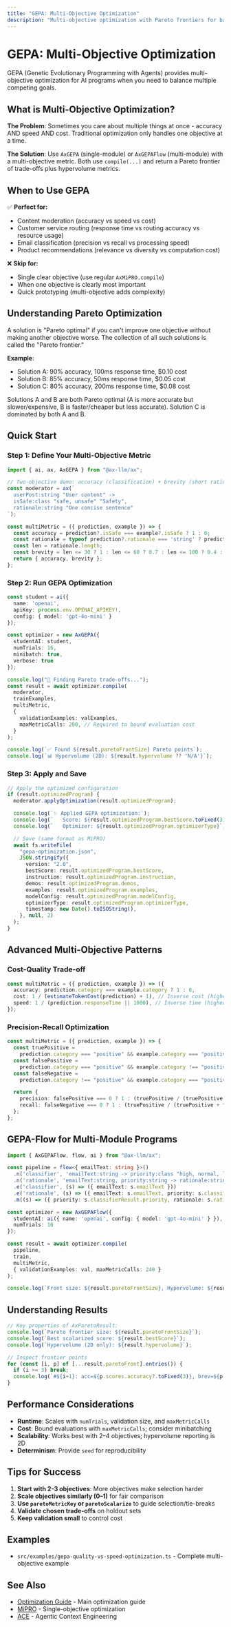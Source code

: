 ```yaml
---
title: "GEPA: Multi-Objective Optimization"
description: "Multi-objective optimization with Pareto frontiers for balancing competing goals"
---
```


# GEPA: Multi-Objective Optimization

GEPA (Genetic Evolutionary Programming with Agents) provides multi-objective optimization for AI programs when you need to balance multiple competing goals.

## What is Multi-Objective Optimization?

**The Problem**: Sometimes you care about multiple things at once - accuracy AND speed AND cost. Traditional optimization only handles one objective at a time.

**The Solution**: Use `AxGEPA` (single-module) or `AxGEPAFlow` (multi-module) with a multi-objective metric. Both use `compile(...)` and return a Pareto frontier of trade-offs plus hypervolume metrics.

## When to Use GEPA

✅ **Perfect for:**

- Content moderation (accuracy vs speed vs cost)
- Customer service routing (response time vs routing accuracy vs resource usage)
- Email classification (precision vs recall vs processing speed)
- Product recommendations (relevance vs diversity vs computation cost)

❌ **Skip for:**

- Single clear objective (use regular `AxMiPRO.compile`)
- When one objective is clearly most important
- Quick prototyping (multi-objective adds complexity)

## Understanding Pareto Optimization

A solution is "Pareto optimal" if you can't improve one objective without making another objective worse. The collection of all such solutions is called the "Pareto frontier."

**Example**:

- Solution A: 90% accuracy, 100ms response time, $0.10 cost
- Solution B: 85% accuracy, 50ms response time, $0.05 cost
- Solution C: 80% accuracy, 200ms response time, $0.08 cost

Solutions A and B are both Pareto optimal (A is more accurate but slower/expensive, B is faster/cheaper but less accurate). Solution C is dominated by both A and B.

## Quick Start

### Step 1: Define Your Multi-Objective Metric

```typescript
import { ai, ax, AxGEPA } from "@ax-llm/ax";

// Two-objective demo: accuracy (classification) + brevity (short rationale)
const moderator = ax(`
  userPost:string "User content" ->
  isSafe:class "safe, unsafe" "Safety",
  rationale:string "One concise sentence"
`);

const multiMetric = ({ prediction, example }) => {
  const accuracy = prediction?.isSafe === example?.isSafe ? 1 : 0;
  const rationale = typeof prediction?.rationale === 'string' ? prediction.rationale : '';
  const len = rationale.length;
  const brevity = len <= 30 ? 1 : len <= 60 ? 0.7 : len <= 100 ? 0.4 : 0.1;
  return { accuracy, brevity };
};
```

### Step 2: Run GEPA Optimization

```typescript
const student = ai({
  name: 'openai',
  apiKey: process.env.OPENAI_APIKEY!,
  config: { model: 'gpt-4o-mini' }
});

const optimizer = new AxGEPA({
  studentAI: student,
  numTrials: 16,
  minibatch: true,
  verbose: true
});

console.log("🔄 Finding Pareto trade-offs...");
const result = await optimizer.compile(
  moderator,
  trainExamples,
  multiMetric,
  {
    validationExamples: valExamples,
    maxMetricCalls: 200, // Required to bound evaluation cost
  }
);

console.log(`✅ Found ${result.paretoFrontSize} Pareto points`);
console.log(`📊 Hypervolume (2D): ${result.hypervolume ?? 'N/A'}`);
```

### Step 3: Apply and Save

```typescript
// Apply the optimized configuration
if (result.optimizedProgram) {
  moderator.applyOptimization(result.optimizedProgram);

  console.log(`✨ Applied GEPA optimization:`);
  console.log(`   Score: ${result.optimizedProgram.bestScore.toFixed(3)}`);
  console.log(`   Optimizer: ${result.optimizedProgram.optimizerType}`); // "GEPA"

  // Save (same format as MiPRO)
  await fs.writeFile(
    "gepa-optimization.json",
    JSON.stringify({
      version: "2.0",
      bestScore: result.optimizedProgram.bestScore,
      instruction: result.optimizedProgram.instruction,
      demos: result.optimizedProgram.demos,
      examples: result.optimizedProgram.examples,
      modelConfig: result.optimizedProgram.modelConfig,
      optimizerType: result.optimizedProgram.optimizerType,
      timestamp: new Date().toISOString(),
    }, null, 2)
  );
}
```

## Advanced Multi-Objective Patterns

### Cost-Quality Trade-off

```typescript
const multiMetric = ({ prediction, example }) => ({
  accuracy: prediction.category === example.category ? 1 : 0,
  cost: 1 / (estimateTokenCost(prediction) + 1), // Inverse cost (higher = cheaper)
  speed: 1 / (prediction.responseTime || 1000), // Inverse time (higher = faster)
});
```

### Precision-Recall Optimization

```typescript
const multiMetric = ({ prediction, example }) => {
  const truePositive =
    prediction.category === "positive" && example.category === "positive" ? 1 : 0;
  const falsePositive =
    prediction.category === "positive" && example.category !== "positive" ? 1 : 0;
  const falseNegative =
    prediction.category !== "positive" && example.category === "positive" ? 1 : 0;

  return {
    precision: falsePositive === 0 ? 1 : (truePositive / (truePositive + falsePositive)),
    recall: falseNegative === 0 ? 1 : (truePositive / (truePositive + falseNegative)),
  };
};
```

## GEPA-Flow for Multi-Module Programs

```typescript
import { AxGEPAFlow, flow, ai } from "@ax-llm/ax";

const pipeline = flow<{ emailText: string }>()
  .n('classifier', 'emailText:string -> priority:class "high, normal, low"')
  .n('rationale', 'emailText:string, priority:string -> rationale:string "One concise sentence"')
  .e('classifier', (s) => ({ emailText: s.emailText }))
  .e('rationale', (s) => ({ emailText: s.emailText, priority: s.classifierResult.priority }))
  .m((s) => ({ priority: s.classifierResult.priority, rationale: s.rationaleResult.rationale }));

const optimizer = new AxGEPAFlow({
  studentAI: ai({ name: 'openai', config: { model: 'gpt-4o-mini' } }),
  numTrials: 16
});

const result = await optimizer.compile(
  pipeline,
  train,
  multiMetric,
  { validationExamples: val, maxMetricCalls: 240 }
);

console.log(`Front size: ${result.paretoFrontSize}, Hypervolume: ${result.hypervolume}`);
```

## Understanding Results

```typescript
// Key properties of AxParetoResult:
console.log(`Pareto frontier size: ${result.paretoFrontSize}`);
console.log(`Best scalarized score: ${result.bestScore}`);
console.log(`Hypervolume (2D only): ${result.hypervolume}`);

// Inspect frontier points
for (const [i, p] of [...result.paretoFront].entries()) {
  if (i >= 3) break;
  console.log(`#${i+1}: acc=${p.scores.accuracy?.toFixed(3)}, brev=${p.scores.brevity?.toFixed(3)}`);
}
```

## Performance Considerations

- **Runtime**: Scales with `numTrials`, validation size, and `maxMetricCalls`
- **Cost**: Bound evaluations with `maxMetricCalls`; consider minibatching
- **Scalability**: Works best with 2–4 objectives; hypervolume reporting is 2D
- **Determinism**: Provide `seed` for reproducibility

## Tips for Success

1. **Start with 2-3 objectives**: More objectives make selection harder
2. **Scale objectives similarly (0–1)** for fair comparison
3. **Use `paretoMetricKey` or `paretoScalarize`** to guide selection/tie-breaks
4. **Validate chosen trade-offs** on holdout sets
5. **Keep validation small** to control cost

## Examples

- `src/examples/gepa-quality-vs-speed-optimization.ts` - Complete multi-objective example

## See Also

- [Optimization Guide](/optimize) - Main optimization guide
- [MiPRO](/mipro) - Single-objective optimization
- [ACE](/ace) - Agentic Context Engineering
